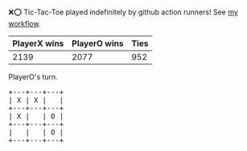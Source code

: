 :x::o: Tic-Tac-Toe played indefinitely by github action runners! See [my workflow](.github/workflows/play.yaml).

|PlayerX wins|PlayerO wins|Ties|
|-|-|-|
|2139|2077|952|

PlayerO's turn.

<pre>
+---+---+---+
| X | X |   |
+---+---+---+
| X |   | O |
+---+---+---+
|   |   | O |
+---+---+---+
</pre>
